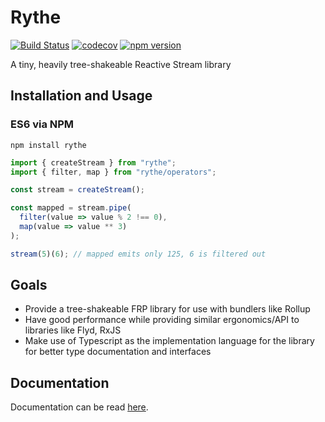 # Rythe

[![Build Status](https://travis-ci.com/Bluefinger/rythe.svg?branch=master)](https://travis-ci.com/Bluefinger/rythe) [![codecov](https://codecov.io/gh/Bluefinger/rythe/branch/master/graph/badge.svg)](https://codecov.io/gh/Bluefinger/rythe) [![npm version](https://badge.fury.io/js/rythe.svg)](https://badge.fury.io/js/rythe)

A tiny, heavily tree-shakeable Reactive Stream library

## Installation and Usage

### ES6 via NPM

```
npm install rythe
```

```js
import { createStream } from "rythe";
import { filter, map } from "rythe/operators";

const stream = createStream();

const mapped = stream.pipe(
  filter(value => value % 2 !== 0),
  map(value => value ** 3)
);

stream(5)(6); // mapped emits only 125, 6 is filtered out
```

## Goals

- Provide a tree-shakeable FRP library for use with bundlers like Rollup
- Have good performance while providing similar ergonomics/API to libraries like Flyd, RxJS
- Make use of Typescript as the implementation language for the library for better type documentation and interfaces

## Documentation

Documentation can be read [here](documentation/index.md).
